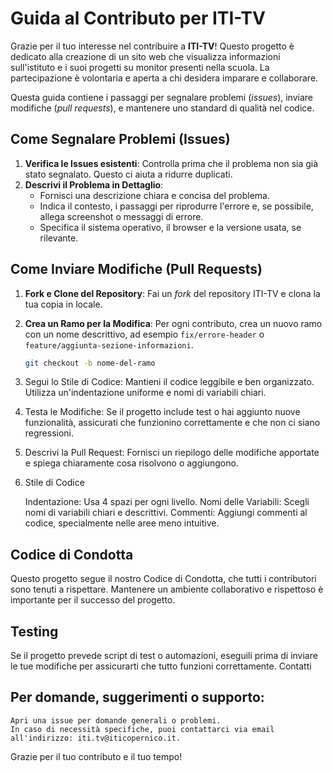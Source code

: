 # Guida al Contributo per ITI-TV

Grazie per il tuo interesse nel contribuire a **ITI-TV**! Questo progetto è dedicato alla creazione di un sito web che visualizza informazioni sull'istituto e i suoi progetti su monitor presenti nella scuola. La partecipazione è volontaria e aperta a chi desidera imparare e collaborare.

Questa guida contiene i passaggi per segnalare problemi (_issues_), inviare modifiche (_pull requests_), e mantenere uno standard di qualità nel codice.

## Come Segnalare Problemi (Issues)
1. **Verifica le Issues esistenti**: Controlla prima che il problema non sia già stato segnalato. Questo ci aiuta a ridurre duplicati.
2. **Descrivi il Problema in Dettaglio**:
   - Fornisci una descrizione chiara e concisa del problema.
   - Indica il contesto, i passaggi per riprodurre l'errore e, se possibile, allega screenshot o messaggi di errore.
   - Specifica il sistema operativo, il browser e la versione usata, se rilevante.

## Come Inviare Modifiche (Pull Requests)
1. **Fork e Clone del Repository**: Fai un _fork_ del repository ITI-TV e clona la tua copia in locale.
2. **Crea un Ramo per la Modifica**: Per ogni contributo, crea un nuovo ramo con un nome descrittivo, ad esempio `fix/errore-header` o `feature/aggiunta-sezione-informazioni`.
   ```bash
   git checkout -b nome-del-ramo
3. Segui lo Stile di Codice:
        Mantieni il codice leggibile e ben organizzato.
        Utilizza un'indentazione uniforme e nomi di variabili chiari.
4. Testa le Modifiche: Se il progetto include test o hai aggiunto nuove funzionalità, assicurati che funzionino correttamente e che non ci siano regressioni.
5. Descrivi la Pull Request: Fornisci un riepilogo delle modifiche apportate e spiega chiaramente cosa risolvono o aggiungono.

6. Stile di Codice

    Indentazione: Usa 4 spazi per ogni livello.
    Nomi delle Variabili: Scegli nomi di variabili chiari e descrittivi.
    Commenti: Aggiungi commenti al codice, specialmente nelle aree meno intuitive.

## Codice di Condotta

Questo progetto segue il nostro Codice di Condotta, che tutti i contributori sono tenuti a rispettare. Mantenere un ambiente collaborativo e rispettoso è importante per il successo del progetto.


## Testing

Se il progetto prevede script di test o automazioni, eseguili prima di inviare le tue modifiche per assicurarti che tutto funzioni correttamente.
Contatti

## Per domande, suggerimenti o supporto:

    Apri una issue per domande generali o problemi.
    In caso di necessità specifiche, puoi contattarci via email all'indirizzo: iti.tv@iticopernico.it.

Grazie per il tuo contributo e il tuo tempo!

